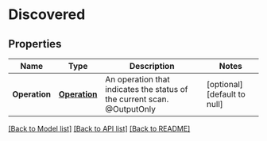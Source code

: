 # Discovered

## Properties
Name | Type | Description | Notes
------------ | ------------- | ------------- | -------------
**Operation** | [**Operation**](Operation.md) | An operation that indicates the status of the current scan. @OutputOnly | [optional] [default to null]

[[Back to Model list]](../v1alpha1/README.md#documentation-for-models) [[Back to API list]](../v1alpha1/README.md#documentation-for-api-endpoints) [[Back to README]](../v1alpha1/README.md)


